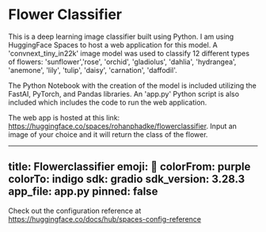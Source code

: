 # Flower Classifier

This is a deep learning image classifier built using Python. I am using HuggingFace Spaces to host a web application for this model. A 'convnext_tiny_in22k' image model was used to classify 12 different types of flowers: 'sunflower','rose', 'orchid', 'gladiolus', 'dahlia', 'hydrangea', 'anemone', 'lily', 'tulip', 'daisy', 'carnation', 'daffodil'.

The Python Notebook with the creation of the model is included utilizing the FastAI, PyTorch, and Pandas libraries. An 'app.py' Python script is also included which includes the code to run the web application. 

The web app is hosted at this link: https://huggingface.co/spaces/rohanphadke/flowerclassifier. Input an image of your choice and it will return the class of the flower.

---
title: Flowerclassifier
emoji: 🦀
colorFrom: purple
colorTo: indigo
sdk: gradio
sdk_version: 3.28.3
app_file: app.py
pinned: false
---

Check out the configuration reference at https://huggingface.co/docs/hub/spaces-config-reference
